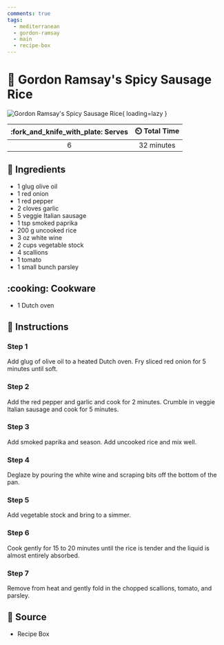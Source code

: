```yaml
---
comments: true
tags:
  - mediterranean
  - gordon-ramsay
  - main
  - recipe-box
---
```

# :rice: Gordon Ramsay's Spicy Sausage Rice

![Gordon Ramsay's Spicy Sausage Rice](../assets/images/gordon-ramsay's-spicy-sausage-rice.jpg){ loading=lazy }

| :fork_and_knife_with_plate: Serves | :timer_clock: Total Time |
|:----------------------------------:|:-----------------------: |
| 6 | 32 minutes |

## :salt: Ingredients

- 1 glug olive oil
- 1 red onion
- 1 red pepper
- 2 cloves garlic
- 5 veggie Italian sausage
- 1 tsp smoked paprika
- 200 g uncooked rice
- 3 oz white wine
- 2 cups vegetable stock
- 4 scallions
- 1 tomato
- 1 small bunch parsley

## :cooking: Cookware

- 1 Dutch oven

## :pencil: Instructions

### Step 1

Add glug of olive oil to a heated Dutch oven. Fry sliced red onion for 5 minutes until soft.

### Step 2

Add the red pepper and garlic and cook  for 2 minutes. Crumble in veggie Italian sausage and cook for 5 minutes.

### Step 3

Add smoked paprika and season. Add uncooked rice and mix well.

### Step 4

Deglaze by pouring the white wine and scraping bits off the bottom of the pan.

### Step 5

Add vegetable stock and bring to a simmer.

### Step 6

Cook gently for 15 to 20 minutes until the rice is tender and the liquid is almost entirely absorbed.

### Step 7

Remove from heat and gently fold in the chopped scallions, tomato, and parsley.

## :link: Source

- Recipe Box
